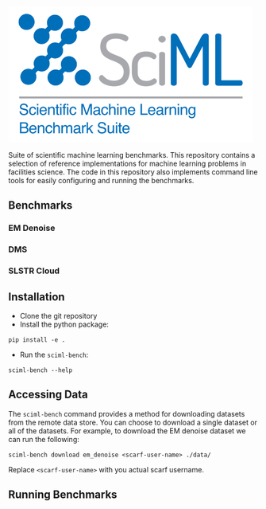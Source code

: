![sciml-benchmark-logo](img/logo.png "title-1")

Suite of scientific machine learning benchmarks. This repository contains a 
selection of reference implementations for machine learning problems in 
facilities science. The code in this repository also implements command line 
tools for easily configuring and running the benchmarks.

## Benchmarks


### EM Denoise

### DMS

### SLSTR Cloud

## Installation

 - Clone the git repository
 - Install the python package:

```
pip install -e .
```

 - Run the `sciml-bench`:

```
sciml-bench --help
```

## Accessing Data

The `sciml-bench` command provides a method for downloading datasets from the 
remote data store. You can choose to download a single dataset or all of the 
datasets. For example, to download the EM denoise dataset we can run the following:

```
sciml-bench download em_denoise <scarf-user-name> ./data/ 
```

Replace `<scarf-user-name>` with you actual scarf username.

## Running Benchmarks
